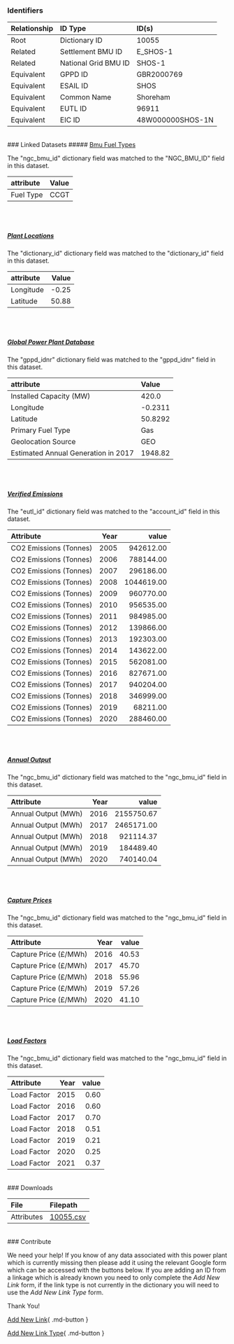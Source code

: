 ### Identifiers

| Relationship   | ID Type              | ID(s)            |
|:---------------|:---------------------|:-----------------|
| Root           | Dictionary ID        | 10055            |
| Related        | Settlement BMU ID    | E_SHOS-1         |
| Related        | National Grid BMU ID | SHOS-1           |
| Equivalent     | GPPD ID              | GBR2000769       |
| Equivalent     | ESAIL ID             | SHOS             |
| Equivalent     | Common Name          | Shoreham         |
| Equivalent     | EUTL ID              | 96911            |
| Equivalent     | EIC ID               | 48W000000SHOS-1N |

<br>
### Linked Datasets
##### <a href="https://osuked.github.io/Power-Station-Dictionary/datasets/bmu-fuel-types">Bmu Fuel Types</a>



The "ngc_bmu_id" dictionary field was matched to the "NGC_BMU_ID" field in this dataset.

| attribute   | Value   |
|:------------|:--------|
| Fuel Type   | CCGT    |

<br><br>
##### <a href="https://osuked.github.io/Power-Station-Dictionary/datasets/plant-locations">Plant Locations</a>



The "dictionary_id" dictionary field was matched to the "dictionary_id" field in this dataset.

| attribute   |   Value |
|:------------|--------:|
| Longitude   |   -0.25 |
| Latitude    |   50.88 |

<br><br>
##### <a href="https://osuked.github.io/Power-Station-Dictionary/datasets/global-power-plant-database">Global Power Plant Database</a>



The "gppd_idnr" dictionary field was matched to the "gppd_idnr" field in this dataset.

| attribute                           | Value   |
|:------------------------------------|:--------|
| Installed Capacity (MW)             | 420.0   |
| Longitude                           | -0.2311 |
| Latitude                            | 50.8292 |
| Primary Fuel Type                   | Gas     |
| Geolocation Source                  | GEO     |
| Estimated Annual Generation in 2017 | 1948.82 |

<br><br>
##### <a href="https://osuked.github.io/Power-Station-Dictionary/datasets/verified-emissions">Verified Emissions</a>



The "eutl_id" dictionary field was matched to the "account_id" field in this dataset.

| Attribute              |   Year |      value |
|:-----------------------|-------:|-----------:|
| CO2 Emissions (Tonnes) |   2005 |  942612.00 |
| CO2 Emissions (Tonnes) |   2006 |  788144.00 |
| CO2 Emissions (Tonnes) |   2007 |  296186.00 |
| CO2 Emissions (Tonnes) |   2008 | 1044619.00 |
| CO2 Emissions (Tonnes) |   2009 |  960770.00 |
| CO2 Emissions (Tonnes) |   2010 |  956535.00 |
| CO2 Emissions (Tonnes) |   2011 |  984985.00 |
| CO2 Emissions (Tonnes) |   2012 |  139866.00 |
| CO2 Emissions (Tonnes) |   2013 |  192303.00 |
| CO2 Emissions (Tonnes) |   2014 |  143622.00 |
| CO2 Emissions (Tonnes) |   2015 |  562081.00 |
| CO2 Emissions (Tonnes) |   2016 |  827671.00 |
| CO2 Emissions (Tonnes) |   2017 |  940204.00 |
| CO2 Emissions (Tonnes) |   2018 |  346999.00 |
| CO2 Emissions (Tonnes) |   2019 |   68211.00 |
| CO2 Emissions (Tonnes) |   2020 |  288460.00 |

<br><br>
##### <a href="https://osuked.github.io/Power-Station-Dictionary/datasets/annual-output">Annual Output</a>



The "ngc_bmu_id" dictionary field was matched to the "ngc_bmu_id" field in this dataset.

| Attribute           |   Year |      value |
|:--------------------|-------:|-----------:|
| Annual Output (MWh) |   2016 | 2155750.67 |
| Annual Output (MWh) |   2017 | 2465171.00 |
| Annual Output (MWh) |   2018 |  921114.37 |
| Annual Output (MWh) |   2019 |  184489.40 |
| Annual Output (MWh) |   2020 |  740140.04 |

<br><br>
##### <a href="https://osuked.github.io/Power-Station-Dictionary/datasets/capture-prices">Capture Prices</a>



The "ngc_bmu_id" dictionary field was matched to the "ngc_bmu_id" field in this dataset.

| Attribute             |   Year |   value |
|:----------------------|-------:|--------:|
| Capture Price (£/MWh) |   2016 |   40.53 |
| Capture Price (£/MWh) |   2017 |   45.70 |
| Capture Price (£/MWh) |   2018 |   55.96 |
| Capture Price (£/MWh) |   2019 |   57.26 |
| Capture Price (£/MWh) |   2020 |   41.10 |

<br><br>
##### <a href="https://osuked.github.io/Power-Station-Dictionary/datasets/load-factors">Load Factors</a>



The "ngc_bmu_id" dictionary field was matched to the "ngc_bmu_id" field in this dataset.

| Attribute   |   Year |   value |
|:------------|-------:|--------:|
| Load Factor |   2015 |    0.60 |
| Load Factor |   2016 |    0.60 |
| Load Factor |   2017 |    0.70 |
| Load Factor |   2018 |    0.51 |
| Load Factor |   2019 |    0.21 |
| Load Factor |   2020 |    0.25 |
| Load Factor |   2021 |    0.37 |


<br>
### Downloads


| File       | Filepath                                                                              |
|:-----------|:--------------------------------------------------------------------------------------|
| Attributes | [10055.csv](https://osuked.github.io/Power-Station-Dictionary/object_attrs/10055.csv) |


<br>
### Contribute

We need your help! If you know of any data associated with this power plant which is currently missing then please add it using the relevant Google form which can be accessed with the buttons below.  If you are adding an ID from a linkage which is already known you need to only complete the *Add New Link* form, if the link type is not currently in the dictionary you will need to use the *Add New Link Type* form.

Thank You!

[Add New Link](https://docs.google.com/forms/d/e/1FAIpQLSc5jRsQ7NgiLLXbwo9PUdwTQyuqbRwThltG56-o6NVSe7E_nw/viewform?usp=pp_url&entry.251912331=10055){ .md-button }

[Add New Link Type](https://docs.google.com/forms/d/e/1FAIpQLSdQfLmfOR0Vw4Z7gDQAIhBbqIifd1RuSFPKmDQpROhOqjo7ew/viewform?usp=pp_url&entry.2141539628=10055){ .md-button }